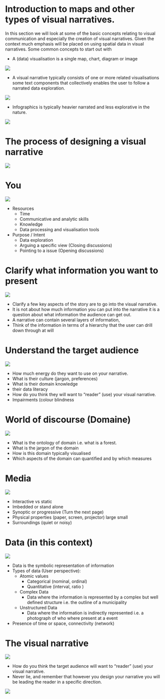 

# Introduction to maps and other types of visual narratives.
In this section we will look at some of the basic concepts relating to visual communication and especially the creation of visual narratives. Given the context much emphasis will be placed on using spatial data in visual narratives. 
Some common concepts to start out with

* A (data) visualisation is a single map, chart, diagram or image 

![](https://geoinformatik.github.io/webbooks/GIS_VIZ/viz_res/visualisation.jpg)

* A visual narrative typically consists of one or more related visualisations some text components that collectively enables the user to follow a narrated data exploration. 

![](https://geoinformatik.github.io/webbooks/GIS_VIZ/viz_res/visual_narativ.jpg)

* Infographics is typically heavier narrated and less explorative in the nature.

![](https://geoinformatik.github.io/webbooks/GIS_VIZ/viz_res/infographics.jpg)


# The process of designing a visual narrative

![](https://geoinformatik.github.io/webbooks/GIS_VIZ/viz_res/designProcess_large.png)

# You
![](https://geoinformatik.github.io/webbooks/GIS_VIZ/viz_res/DesignProcesStep1.png)
* Resources
  * Time
  * Communicative and analytic skills
  * Knowledge
  * Data processing and visualisation tools
* Purpose / Intent
  * Data exploration
  * Arguing a specific view (Closing discussions)
  * Pointing to a issue (Opening discussions)



# Clarify what information you want to present
![](https://geoinformatik.github.io/webbooks/GIS_VIZ/viz_res/DesignProcesStep2.png)
*  Clarify a few key aspects of the story are to go into the visual narrative.
*  It is not about how much information you can put into the narrative it is a question about what information the audience can get out.
*  A narrative can contain several layers of information, 
*  Think of the information in terms of a hierarchy that the user can drill down through at will



# Understand the target audience
![](https://geoinformatik.github.io/webbooks/GIS_VIZ/viz_res/DesignProcesStep3.png)
* How much energy do they want to use on your narrative.
* What is their culture (jargon, preferences) 
* What is their domain knowledge
* their data literacy
* How do you think they will want to “reader” (use) your visual narrative. 
* Impairments (colour blindness



# World of discourse (Domaine)
![](https://geoinformatik.github.io/webbooks/GIS_VIZ/viz_res/DesignProcesStep4.png)
* What is the ontology of domain i.e. what is a forest.
* What is the jargon of the domain
* How is this domain typically visualised
* Which aspects of the domain can quantified and by which measures



# Media
![](https://geoinformatik.github.io/webbooks/GIS_VIZ/viz_res/DesignProcesStep5.png)
* Interactive vs static
* Imbedded or stand alone
* Synoptic or progressive (Turn the next page)
* Physical properties (paper, screen, projector) large small
* Surroundings (quiet or noisy)



# Data (in this context)
![](https://geoinformatik.github.io/webbooks/GIS_VIZ/viz_res/DesignProcesStep6.png)
* Data is the symbolic representation of information
* Types of data (User perspective):
  * Atomic values
    * Categorical (nominal, ordinal)
    * Quantitative (interval, ratio )
  * Complex Data
    * Data where the information is represented by a complex but well defined structure i.e. the outline of a municipality
  * Unstructured Data
    * Data where the information is indirectly represented i.e. a photograph of who where present at a event
 * Presence of time or space, connectivity (network)

# The visual narrative

![](https://geoinformatik.github.io/webbooks/GIS_VIZ/viz_res/DesignProcesStep7.png)
* How do you think the target audience will want to “reader” (use) your visual narrative. 
* Never lie, and remember that however you design your narrative you will be leading the reader in a specific direction. 

![](https://geoinformatik.github.io/webbooks/GIS_VIZ/viz_res/map1.jpg)







